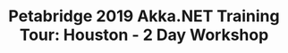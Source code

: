 ---
state: TX
region: Houston
title: "Petabridge 2019 Akka.NET Training Tour: Houston - 2 Day Workshop"
event_url: https://trainingtour2019-houston.eventbrite.com
start_date: 2019-05-30
end_date: 2019-05-30
cost: $1,200 - $1,500
topics: [ dotnet, k8s, containers ]
---
